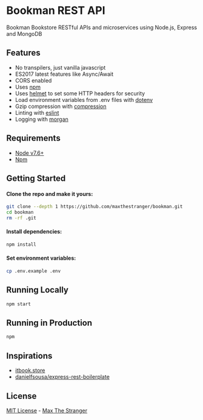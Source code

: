 # Bookman REST API

Bookman Bookstore RESTful APIs and microservices using Node.js, Express and MongoDB

## Features

- No transpilers, just vanilla javascript
- ES2017 latest features like Async/Await
- CORS enabled
- Uses [npm](https://npm.com)
- Uses [helmet](https://github.com/helmetjs/helmet) to set some HTTP headers for security
- Load environment variables from .env files with [dotenv](https://github.com/rolodato/dotenv-safe)
- Gzip compression with [compression](https://github.com/expressjs/compression)
- Linting with [eslint](http://eslint.org)
- Logging with [morgan](https://github.com/expressjs/morgan)

## Requirements

- [Node v7.6+](https://nodejs.org/en/download/current/)
- [Npm](https://npm.com/en/docs/install)

## Getting Started

#### Clone the repo and make it yours:

```bash
git clone --depth 1 https://github.com/maxthestranger/bookman.git
cd bookman
rm -rf .git
```

#### Install dependencies:

```bash
npm install
```

#### Set environment variables:

```bash
cp .env.example .env
```

## Running Locally

```bash
npm start
```

## Running in Production

```bash
npm
```

## Inspirations

- [itbook.store](https://itbook.store/)
- [danielfsousa/express-rest-boilerplate](https://github.com/danielfsousa/express-rest-boilerplate)

## License

[MIT License](README.md) - [Max The Stranger](https://github.com/maxthestranger)
